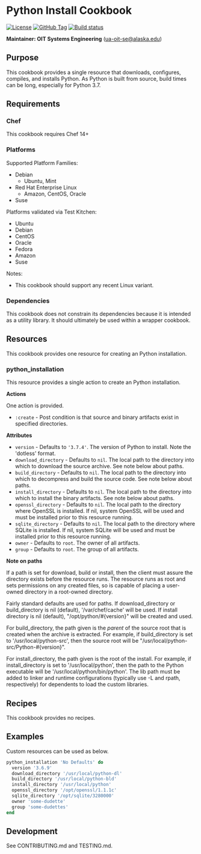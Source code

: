 # Python Install Cookbook

[![License](https://img.shields.io/github/license/ualaska-it/python_install.svg)](https://github.com/ualaska-it/python_install)
[![GitHub Tag](https://img.shields.io/github/tag/ualaska-it/python_install.svg)](https://github.com/ualaska-it/python_install)
[![Build status](https://ci.appveyor.com/api/projects/status/l9gqxuw0yhlysnsi/branch/master?svg=true)](https://ci.appveyor.com/project/UAlaska/python-install/branch/master)

__Maintainer: OIT Systems Engineering__ (<ua-oit-se@alaska.edu>)

## Purpose

This cookbook provides a single resource that downloads, configures, compiles, and installs Python.
As Python is built from source, build times can be long, especially for Python 3.7.

## Requirements

### Chef

This cookbook requires Chef 14+

### Platforms

Supported Platform Families:

* Debian
  * Ubuntu, Mint
* Red Hat Enterprise Linux
  * Amazon, CentOS, Oracle
* Suse

Platforms validated via Test Kitchen:

* Ubuntu
* Debian
* CentOS
* Oracle
* Fedora
* Amazon
* Suse

Notes:

* This cookbook should support any recent Linux variant.

### Dependencies

This cookbook does not constrain its dependencies because it is intended as a utility library.
It should ultimately be used within a wrapper cookbook.

## Resources

This cookbook provides one resource for creating an Python installation.

### python_installation

This resource provides a single action to create an Python installation.

__Actions__

One action is provided.

* `:create` - Post condition is that source and binary artifacts exist in specified directories.

__Attributes__

* `version` - Defaults to `'3.7.4'`.
The version of Python to install.
Note the 'dotless' format.
* `download_directory` - Defaults to `nil`.
The local path to the directory into which to download the source archive.
See note below about paths.
* `build_directory` - Defaults to `nil`.
The local path to the directory into which to decompress and build the source code.
See note below about paths.
* `install_directory` - Defaults to `nil`.
The local path to the directory into which to install the binary artifacts.
See note below about paths.
* `openssl_directory` - Defaults to `nil`.
The local path to the directory where OpenSSL is installed.
If nil, system OpenSSL will be used and must be installed prior to this resource running.
* `sqlite_directory` - Defaults to `nil`.
The local path to the directory where SQLite is installed.
If nil, system SQLite will be used and must be installed prior to this resource running.
* `owner` - Defaults to `root`.
The owner of all artifacts.
* `group` - Defaults to `root`.
The group of all artifacts.

__Note on paths__

If a path is set for download, build or install, then the client must assure the directory exists before the resource runs.
The resource runs as root and sets permissions on any created files, so is capable of placing a user-owned directory in a root-owned directory.

Fairly standard defaults are used for paths.
If download_directory or build_directory is nil (default), '/var/chef/cache' will be used.
If install directory is nil (default), "/opt/python/#{version}" will be created and used.

For build_directory, the path given is the _parent_ of the source root that is created when the archive is extracted.
For example, if build_directory is set to '/usr/local/python-src', then the source root will be "/usr/local/python-src/Python-#{version}".

For install_directory, the path given is the root of the install.
For example, if install_directory is set to '/usr/local/python', then the path to the Python executable will be '/usr/local/python/bin/python'.
The lib path must be added to linker and runtime configurations (typically use -L and rpath, respectively) for dependents to load the custom libraries.

## Recipes

This cookbook provides no recipes.

## Examples

Custom resources can be used as below.

```ruby
python_installation 'No Defaults' do
  version '3.6.9'
  download_directory '/usr/local/python-dl'
  build_directory '/usr/local/python-bld'
  install_directory '/usr/local/python'
  openssl_directory '/opt/openssl/1.1.1c'
  sqlite_directory '/opt/sqlite/3280000'
  owner 'some-dudette'
  group 'some-dudettes'
end
```

## Development

See CONTRIBUTING.md and TESTING.md.
